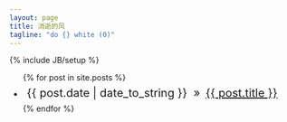 ```yaml
---
layout: page
title: 消逝的风
tagline: "do {} white (0)"
---
```

{% include JB/setup %}


<ul class="posts">
  {% for post in site.posts %}
    <li>
    <div style="padding:5pt">
    <span style="font-size:15pt">{{ post.date | date_to_string }} &nbsp;&raquo;&nbsp;</span> <a href="{{ BASE_PATH }}{{ post.url }}" style="font-size:15pt">{{ post.title }}</a>
    </div>
    </li>
  {% endfor %}
</ul>


